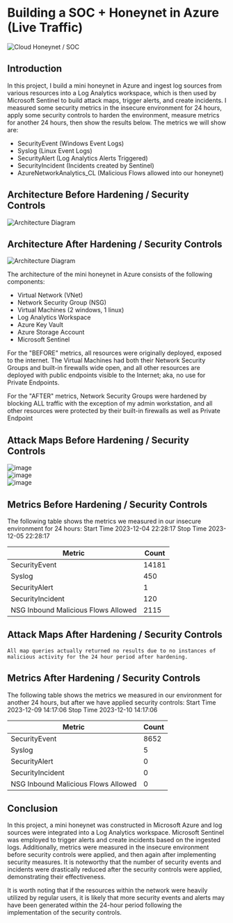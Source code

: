 # Building a SOC + Honeynet in Azure (Live Traffic)
![Cloud Honeynet / SOC](https://i.imgur.com/ZWxe03e.jpg)

## Introduction

In this project, I build a mini honeynet in Azure and ingest log sources from various resources into a Log Analytics workspace, which is then used by Microsoft Sentinel to build attack maps, trigger alerts, and create incidents. I measured some security metrics in the insecure environment for 24 hours, apply some security controls to harden the environment, measure metrics for another 24 hours, then show the results below. The metrics we will show are:

- SecurityEvent (Windows Event Logs)
- Syslog (Linux Event Logs)
- SecurityAlert (Log Analytics Alerts Triggered)
- SecurityIncident (Incidents created by Sentinel)
- AzureNetworkAnalytics_CL (Malicious Flows allowed into our honeynet)

## Architecture Before Hardening / Security Controls
![Architecture Diagram](https://i.imgur.com/aBDwnKb.jpg)

## Architecture After Hardening / Security Controls
![Architecture Diagram](https://i.imgur.com/YQNa9Pp.jpg)

The architecture of the mini honeynet in Azure consists of the following components:

- Virtual Network (VNet)
- Network Security Group (NSG)
- Virtual Machines (2 windows, 1 linux)
- Log Analytics Workspace
- Azure Key Vault
- Azure Storage Account
- Microsoft Sentinel

For the "BEFORE" metrics, all resources were originally deployed, exposed to the internet. The Virtual Machines had both their Network Security Groups and built-in firewalls wide open, and all other resources are deployed with public endpoints visible to the Internet; aka, no use for Private Endpoints.

For the "AFTER" metrics, Network Security Groups were hardened by blocking ALL traffic with the exception of my admin workstation, and all other resources were protected by their built-in firewalls as well as Private Endpoint

## Attack Maps Before Hardening / Security Controls
![image](https://github.com/jsr-21/Honey-Net-Project/assets/141048624/f3c983b4-0824-4584-9b96-dc0cd674b565)<br>
![image](https://github.com/jsr-21/Honey-Net-Project/assets/141048624/430044df-0156-45aa-8a90-feb50c28f9da)<br>
![image](https://github.com/jsr-21/Honey-Net-Project/assets/141048624/2703da56-d4d8-45d1-94b6-f226074d322a)<br>

## Metrics Before Hardening / Security Controls

The following table shows the metrics we measured in our insecure environment for 24 hours:
Start Time 2023-12-04 22:28:17
Stop Time 2023-12-05 22:28:17

| Metric                   | Count
| ------------------------ | -----
| SecurityEvent            | 14181
| Syslog                   | 450
| SecurityAlert            | 1
| SecurityIncident         | 120
| NSG Inbound Malicious Flows Allowed | 2115

## Attack Maps After Hardening / Security Controls

```All map queries actually returned no results due to no instances of malicious activity for the 24 hour period after hardening.```

## Metrics After Hardening / Security Controls

The following table shows the metrics we measured in our environment for another 24 hours, but after we have applied security controls:
Start Time 2023-12-09 14:17:06
Stop Time	2023-12-10 14:17:06

| Metric                   | Count
| ------------------------ | -----
| SecurityEvent            | 8652
| Syslog                   | 5
| SecurityAlert            | 0
| SecurityIncident         | 0
|  NSG Inbound Malicious Flows Allowed | 0

## Conclusion

In this project, a mini honeynet was constructed in Microsoft Azure and log sources were integrated into a Log Analytics workspace. Microsoft Sentinel was employed to trigger alerts and create incidents based on the ingested logs. Additionally, metrics were measured in the insecure environment before security controls were applied, and then again after implementing security measures. It is noteworthy that the number of security events and incidents were drastically reduced after the security controls were applied, demonstrating their effectiveness.

It is worth noting that if the resources within the network were heavily utilized by regular users, it is likely that more security events and alerts may have been generated within the 24-hour period following the implementation of the security controls.
